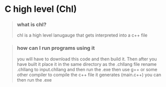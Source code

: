 # C high level (Chl)

> ### what is chl?
> chl is a high level lanugauge that gets interpreted into a c++ file

> ### how can I run programs using it
> you will have to download this code and then build it. Then after you have built it place it in the same directory as the .chllang file
> rename .chllang to input.chllang and then run the .exe
> then use g++ or some other compiler to compile the c++ file it generates (main.c++)
> you can then run the .exe
